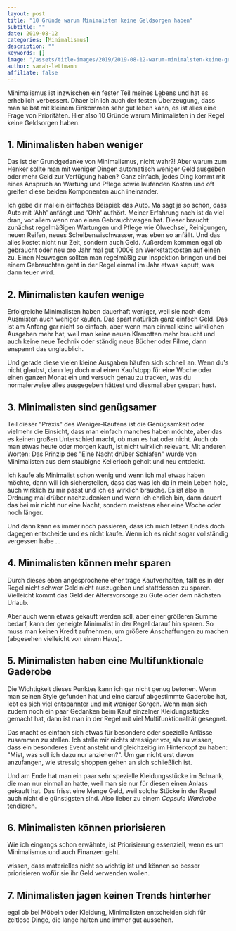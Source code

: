 ```yaml
---
layout: post
title: "10 Gründe warum Minimalsten keine Geldsorgen haben"
subtitle: ""
date: 2019-08-12
categories: [Minimalismus]
description: ""
keywords: []
image: "/assets/title-images/2019/2019-08-12-warum-minimalsten-keine-geldsorgen-haben.jpg"
author: sarah-lettmann
affiliate: false
---
```

Minimalismus ist inzwischen ein fester Teil meines Lebens und hat es erheblich verbessert. Dhaer bin ich auch der festen Überzeugung, dass man selbst mit kleinem Einkommen sehr gut leben kann, es ist alles eine Frage von Prioritäten. Hier also 10 Gründe warum Minimalisten in der Regel keine Geldsorgen haben.

## 1. Minimalisten haben weniger
Das ist der Grundgedanke von Minimalismus, nicht wahr?! Aber warum zum Henker sollte man mit weniger Dingen automatisch weniger Geld ausgeben oder mehr Geld zur Verfügung haben? Ganz einfach, jedes Ding kommt mit eines Anspruch an Wartung und Pflege sowie laufenden Kosten und oft greifen diese beiden Komponenten auch ineinander.

Ich gebe dir mal ein einfaches Beispiel: das Auto. Ma sagt ja so schön, dass Auto mit 'Ahh' anfängt und 'Ohh' aufhört. Meiner Erfahrung nach ist da viel dran, vor allem wenn man einen Gebrauchtwagen hat. Dieser braucht zunächst regelmäßigen Wartungen und Pflege wie Ölwechsel, Reinigungen, neuen Reifen, neues Scheibenwischwasser, was eben so anfällt. Und das alles kostet nicht nur Zeit, sondern auch Geld. Außerdem kommen egal ob gebraucht oder neu pro Jahr mal gut 1000€ an Werkstattkosten auf einen zu. Einen Neuwagen sollten man regelmäßig zur Inspektion bringen und bei einem Gebrauchten geht in der Regel einmal im Jahr etwas kaputt, was dann teuer wird.

## 2. Minimalisten kaufen wenige
Erfolgreiche Minimalisten haben dauerhaft weniger, weil sie nach dem Ausmisten auch weniger kaufen. Das spart natürlich ganz einfach Geld. Das ist am Anfang gar nicht so einfach, aber wenn man einmal keine wirklichen Ausgaben mehr hat, weil man keine neuen Klamotten mehr braucht und auch keine neue Technik oder ständig neue Bücher oder Filme, dann enspannt das unglaublich.

Und gerade diese vielen kleine Ausgaben häufen sich schnell an. Wenn du's nicht glaubst, dann leg doch mal einen Kaufstopp für eine Woche oder einen ganzen Monat ein und versuch genau zu tracken, was du normalerweise alles ausgegeben hättest und diesmal aber gespart hast.

## 3. Minimalisten sind genügsamer
Teil dieser "Praxis" des Weniger-Kaufens ist die Genügsamkeit oder vielmehr die Einsicht, dass man einfach manches haben möchte, aber das es keinen großen Unterschied macht, ob man es hat oder nicht. Auch ob man etwas heute oder morgen kauft, ist nicht wirklich relevant. Mit anderen Worten: Das Prinzip des "Eine Nacht drüber Schlafen" wurde von Minimalisten aus dem staubigne Kellerloch geholt und neu entdeckt.

Ich kaufe als Minimalist schon wenig und wenn ich mal etwas haben möchte, dann will ich sicherstellen, dass das was ich da in mein Leben hole, auch wirklich zu mir passt und ich es wirklich brauche. Es ist also in Ordnung mal drüber nachzudenken und wenn ich ehrlich bin, dann dauert das bei mir nicht nur eine Nacht, sondern meistens eher eine Woche oder noch länger.

Und dann kann es immer noch passieren, dass ich mich letzen Endes doch dagegen entscheide und es nicht kaufe. Wenn ich es nicht sogar vollständig vergessen habe ...

## 4. Minimalisten können mehr sparen
Durch dieses eben angesprochene eher träge Kaufverhalten, fällt es in der Regel nicht schwer Geld nicht auszugeben und stattdessen zu sparen. Vielleicht kommt das Geld der Altersvorsorge zu Gute oder dem nächsten Urlaub.

Aber auch wenn etwas gekauft werden soll, aber einer größeren Summe bedarf, kann der geneigte Minimalist in der Regel darauf hin sparen. So muss man keinen Kredit aufnehmen, um größere Anschaffungen zu machen (abgesehen vielleicht von einem Haus).

## 5. Minimalisten haben eine Multifunktionale Gaderobe
Die Wichtigkeit dieses Punktes kann ich gar nicht genug betonen. Wenn man seinen Style gefunden hat und eine darauf abgestimmte Gaderobe hat, lebt es sich viel entspannter und mit weniger Sorgen. Wenn man sich zudem noch ein paar Gedanken beim Kauf einzelner Kleidungsstücke gemacht hat, dann ist man in der Regel mit viel Multifunktionalität gesegnet.

Das macht es einfach sich etwas für besondere oder spezielle Anlässe zusammen zu stellen. Ich stelle mir nichts stressiger vor, als zu wissen, dass ein besonderes Event ansteht und gleichzeitig im Hinterkopf zu haben: "Mist, was soll ich dazu nur anziehen?". Um gar nicht erst davon anzufangen, wie stressig shoppen gehen an sich schließlich ist.

Und am Ende hat man ein paar sehr spezielle Kleidungsstücke im Schrank, die man nur einmal an hatte, weil man sie nur für diesen einen Anlass gekauft hat. Das frisst eine Menge Geld, weil solche Stücke in der Regel auch nicht die günstigsten sind. Also lieber zu einem _Capsule Wardrobe_ tendieren.

## 6. Minimalisten können priorisieren
Wie ich eingangs schon erwähnte, ist Priorisierung essenziell, wenn es um Minimalismus und auch Finanzen geht. 

wissen, dass materielles nicht so wichtig ist und können so besser priorisieren wofür sie ihr Geld verwenden wollen.

## 7. Minimalisten jagen keinen Trends hinterher
egal ob bei Möbeln oder Kleidung, Minimalisten entscheiden sich für zeitlose Dinge, die lange halten und immer gut aussehen.
